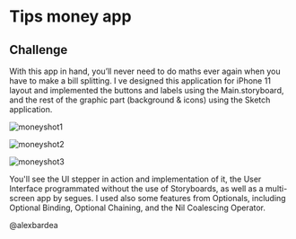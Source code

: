 #  Tips money app

## Challenge

With this app in hand, you’ll never need to do maths ever again when you have to make a bill splitting.  I ve designed this application for iPhone 11 layout and implemented the buttons and labels using the Main.storyboard, and the rest of the graphic part (background & icons) using the Sketch application.

![moneyshot1](https://user-images.githubusercontent.com/79907597/110227268-45ef4100-7eff-11eb-8d84-d21a5500a2ff.jpg)

![moneyshot2](https://user-images.githubusercontent.com/79907597/110227271-4daee580-7eff-11eb-9483-dadce2b324c2.jpg)

![moneyshot3](https://user-images.githubusercontent.com/79907597/110227274-52739980-7eff-11eb-86d5-94df6e803c74.jpg)

You'll see the UI stepper in action and implementation of it, the User Interface programmated without the use of
Storyboards, as well as a multi-screen app by segues.
I used also some features from Optionals, including Optional Binding, Optional Chaining, and the Nil Coalescing Operator.

@alexbardea
